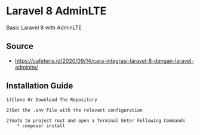 # Laravel 8 AdminLTE
Basic Laravel 8 with AdminLTE

## Source
* https://cafeteria.id/2020/09/14/cara-integrasi-laravel-8-dengan-laravel-adminlte/

## Installation Guide
    1)Clone Or Download The Repository

    2)Set the .env File with the relevant configuration

    2)Goto to project root and open a Terminal Enter Following Commands 
        * composer install
